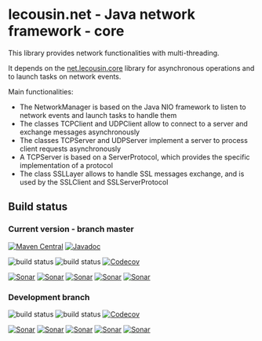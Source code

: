 # lecousin.net - Java network framework - core

This library provides network functionalities with multi-threading.

It depends on the [net.lecousin.core]("https://github.com/lecousin/java-framework-core" "java-framework-core") library
for asynchronous operations and to launch tasks on network events.

Main functionalities:
 * The NetworkManager is based on the Java NIO framework to listen to network events and launch tasks to handle them
 * The classes TCPClient and UDPClient allow to connect to a server and exchange messages asynchronously
 * The classes TCPServer and UDPServer implement a server to process client requests asynchronously
 * A TCPServer is based on a ServerProtocol, which provides the specific implementation of a protocol
 * The class SSLLayer allows to handle SSL messages exchange, and is used by the SSLClient and SSLServerProtocol

## Build status

### Current version - branch master

[![Maven Central](https://img.shields.io/maven-central/v/net.lecousin.framework.network/core.svg)](http://search.maven.org/#search%7Cga%7C1%7Cg%3A%22net.lecousin.framework.network%22%20AND%20a%3A%22core%22)
[![Javadoc](https://img.shields.io/badge/javadoc-0.7.3-brightgreen.svg)](https://www.javadoc.io/doc/net.lecousin.framework.network/core/0.7.3)

![build status](https://travis-ci.org/lecousin/java-framework-network-core.svg?branch=master "Build Status")
![build status](https://ci.appveyor.com/api/projects/status/github/lecousin/java-framework-network-core?branch=master&svg=true "Build Status")
[![Codecov](https://codecov.io/gh/lecousin/java-framework-network-core/graph/badge.svg)](https://codecov.io/gh/lecousin/java-framework-network-core/branch/master)

[![Sonar](https://sonarcloud.io/api/project_badges/measure?project=lecousin_java-framework-network-core&branch=master&metric=alert_status)](https://sonarcloud.io/dashboard?branch=master&id=lecousin_java-framework-network-core)
[![Sonar](https://sonarcloud.io/api/project_badges/measure?project=lecousin_java-framework-network-core&branch=master&metric=bugs)](https://sonarcloud.io/dashboard?branch=master&id=lecousin_java-framework-network-core)
[![Sonar](https://sonarcloud.io/api/project_badges/measure?project=lecousin_java-framework-network-core&branch=master&metric=vulnerabilities)](https://sonarcloud.io/dashboard?branch=master&id=lecousin_java-framework-network-core)
[![Sonar](https://sonarcloud.io/api/project_badges/measure?project=lecousin_java-framework-network-core&branch=master&metric=code_smells)](https://sonarcloud.io/dashboard?branch=master&id=lecousin_java-framework-network-core)
[![Sonar](https://sonarcloud.io/api/project_badges/measure?project=lecousin_java-framework-network-core&branch=master&metric=coverage)](https://sonarcloud.io/dashboard?branch=master&id=lecousin_java-framework-network-core)

### Development branch

![build status](https://travis-ci.org/lecousin/java-framework-network-core.svg?branch=dev "Build Status")
![build status](https://ci.appveyor.com/api/projects/status/github/lecousin/java-framework-network-core?branch=dev&svg=true "Build Status")
[![Codecov](https://codecov.io/gh/lecousin/java-framework-network-core/branch/dev/graph/badge.svg)](https://codecov.io/gh/lecousin/java-framework-network-core/branch/dev)

[![Sonar](https://sonarcloud.io/api/project_badges/measure?project=lecousin_java-framework-network-core&branch=dev&metric=alert_status)](https://sonarcloud.io/dashboard?branch=dev&id=lecousin_java-framework-network-core)
[![Sonar](https://sonarcloud.io/api/project_badges/measure?project=lecousin_java-framework-network-core&branch=dev&metric=bugs)](https://sonarcloud.io/dashboard?branch=dev&id=lecousin_java-framework-network-core)
[![Sonar](https://sonarcloud.io/api/project_badges/measure?project=lecousin_java-framework-network-core&branch=dev&metric=vulnerabilities)](https://sonarcloud.io/dashboard?branch=dev&id=lecousin_java-framework-network-core)
[![Sonar](https://sonarcloud.io/api/project_badges/measure?project=lecousin_java-framework-network-core&branch=dev&metric=code_smells)](https://sonarcloud.io/dashboard?branch=dev&id=lecousin_java-framework-network-core)
[![Sonar](https://sonarcloud.io/api/project_badges/measure?project=lecousin_java-framework-network-core&branch=dev&metric=coverage)](https://sonarcloud.io/dashboard?branch=dev&id=lecousin_java-framework-network-core)
